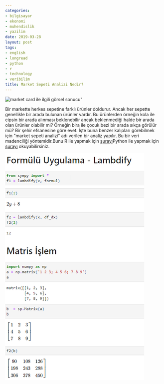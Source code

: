 ```yaml
---
categories:
- bilgisayar
- ekonomi
- muhendislik
- yazilim
date: 2019-03-28
layout: post
tags:
- english
- longread
- python
- r
- technology
- veribilim
title: Market Sepeti Analizi Nedir?
---
```


![market card ile ilgili görsel sonucu"](/images/verve-500x330.jpg)

Bir markette herkes sepetine farklı ürünler doldurur. Ancak her sepette genellikle bir arada bulunan ürünler vardır. Bu ürünlerden örneğin kola ile cipsin bir arada alınması beklenebilir ancak beklenmediği halde bir arada olan ürünler olabilir mi? Örneğin bira ile çocuk bezi bir arada sıkça görülür mü? Bir şehir efsanesine göre evet. İşte buna benzer kalıpları görebilmek için "market sepeti analizi" adı verilen bir analiz yapılır. Bu bir veri madenciliği yöntemidir.Bunu R ile yapmak için [şurayı](https://www.datacamp.com/community/tutorials/market-basket-analysis-r)Python ile yapmak için [şurayı](https://pbpython.com/market-basket-analysis.html) okuyabilirsiniz.

![](/images/image-1.png)
